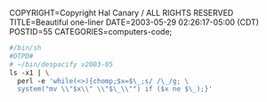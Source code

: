 COPYRIGHT=Copyright Hal Canary / ALL RIGHTS RESERVED
TITLE=Beautiful one-liner
DATE=2003-05-29 02:26:17-05:00 (CDT)
POSTID=55
CATEGORIES=computers-code;

```sh
#/bin/sh
#DTPD#
# ~/bin/despacify v2003-05
ls -x1 | \
  perl -e 'while(<>){chomp;$x=$\_;s/ /\_/g; \
  system("mv \\"$x\\" \\"$\_\\"") if ($x ne $\_);}'
```
